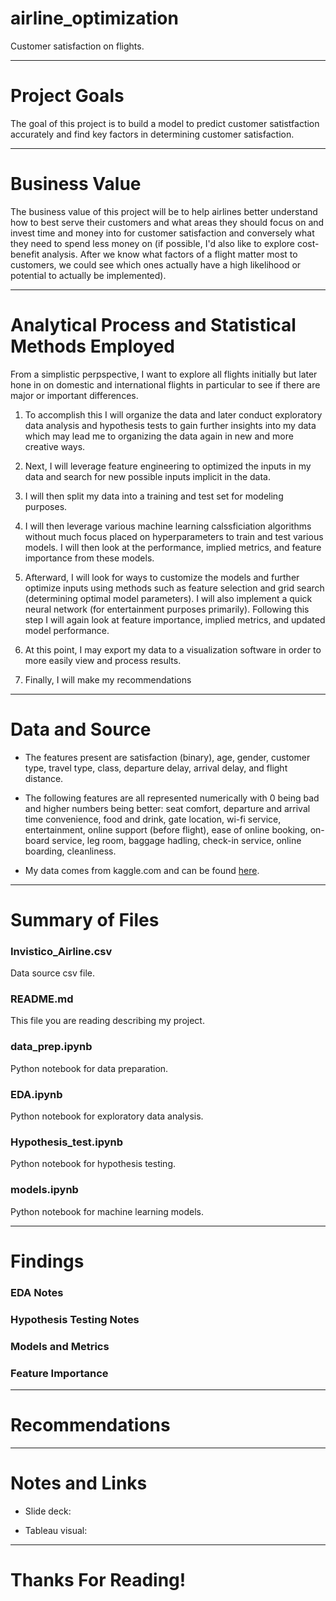 # airline_optimization
Customer satisfaction on flights.

***

# Project Goals
The goal of this project is to build a model to predict customer satistfaction accurately and find key factors in determining customer satisfaction.

***

# Business Value
The business value of this project will be to help airlines better understand how to best serve their customers and what areas they should focus on and invest time and money into for customer satisfaction and conversely what they need to spend less money on (if possible, I'd also like to explore cost-benefit analysis. After we know what factors of a flight matter most to customers, we could see which ones actually have a high likelihood or potential to actually be implemented).

***

# Analytical Process and Statistical Methods Employed

From a simplistic perpspective, I want to explore all flights initially but later hone in on domestic and international flights in particular to see if there are major or important differences.

1. To accomplish this I will organize the data and later conduct exploratory data analysis and hypothesis tests to gain further insights into my data which may lead me to organizing the data again in new and more creative ways.

2. Next, I will leverage feature engineering to optimized the inputs in my data and search for new possible inputs implicit in the data.

3. I will then split my data into a training and test set for modeling purposes.

4. I will then leverage various machine learning calssficiation algorithms without much focus placed on hyperparameters to train and test various models. I will then look at the performance, implied metrics, and feature importance from these models.

5. Afterward, I will look for ways to customize the models and further optimize inputs using methods such as feature selection and grid search (determining optimal model parameters). I will also implement a quick neural network (for entertainment purposes primarily). Following this step I will again look at feature importance, implied metrics, and updated model performance.

5. At this point, I may export my data to a visualization software in order to more easily view and process results.

6. Finally, I will make my recommendations

***

# Data and Source

* The features present are satisfaction (binary), age, gender, customer type, travel type, class, departure delay, arrival delay, and flight distance.

* The following features are all represented numerically with 0 being bad and higher numbers being better: seat comfort, departure and arrival time convenience, food and drink, gate location, wi-fi service, entertainment, online support (before flight), ease of online booking, on-board service, leg room, baggage hadling, check-in service, online boarding, cleanliness.

* My data comes from kaggle.com and can be found [here](https://www.kaggle.com/sjleshrac/airlines-customer-satisfaction).

***


# Summary of Files

### Invistico_Airline.csv
Data source csv file.

### README.md
This file you are reading describing my project.

### data_prep.ipynb
Python notebook for data preparation.

### EDA.ipynb
Python notebook for exploratory data analysis.

### Hypothesis_test.ipynb
Python notebook for hypothesis testing.

### models.ipynb
Python notebook for machine learning models.

***

# Findings

### EDA Notes

### Hypothesis Testing Notes

### Models and Metrics

### Feature Importance

***

# Recommendations

***

# Notes and Links
* Slide deck:

* Tableau visual:
***

# Thanks For Reading!